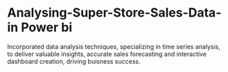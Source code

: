 # Analysing-Super-Store-Sales-Data- in Power bi
Incorporated data analysis techniques, specializing in time series analysis, to deliver valuable insights, accurate sales forecasting and interactive dashboard creation, driving buisness success.
